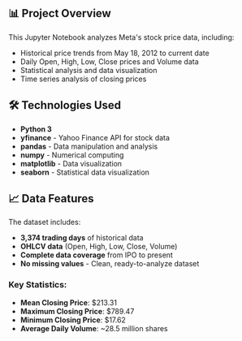## 📊 Project Overview

This Jupyter Notebook analyzes Meta's stock price data, including:
- Historical price trends from May 18, 2012 to current date
- Daily Open, High, Low, Close prices and Volume data
- Statistical analysis and data visualization
- Time series analysis of closing prices

## 🛠️ Technologies Used

- **Python 3**
- **yfinance** - Yahoo Finance API for stock data
- **pandas** - Data manipulation and analysis
- **numpy** - Numerical computing
- **matplotlib** - Data visualization
- **seaborn** - Statistical data visualization

## 📈 Data Features

The dataset includes:
- **3,374 trading days** of historical data
- **OHLCV data** (Open, High, Low, Close, Volume)
- **Complete data coverage** from IPO to present
- **No missing values** - Clean, ready-to-analyze dataset

### Key Statistics:
- **Mean Closing Price**: $213.31
- **Maximum Closing Price**: $789.47
- **Minimum Closing Price**: $17.62
- **Average Daily Volume**: ~28.5 million shares
